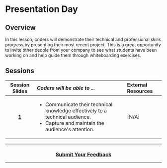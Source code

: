 
# Presentation Day

## Overview
In this lesson, coders will demonstrate their technical and professional skills progress,by presenting their most recent project. This is a great opportunity to invite other people from your company to see what students have been working on and help guide them through whiteboarding exercises.

## Sessions 
|Session Slides|*Coders will be able to ...*|External Resources
|:-------:|:-------|:-------|
|[**1**](https://docs.google.com/presentation/d/1KTlAu8XMnXGpMxoJtOlkd9qcem_3mOmxF2YeFSLLUFc/edit#slide=id.g418add0bf9_0_85)|<ul><li>Communicate their technical knowledge effectively to a technical audience.</li><li>Capture and maintain the audience's attention.</li></ul> |[N/A]|

----
<h3 align="center"><a href="https://docs.google.com/forms/d/e/1FAIpQLSfiZv1Y0U4Fr5k2iFVWRIVg2x7Su-r1hLoH0qb5RCMlNsxUjQ/viewform">Submit Your Feedback</a> </h3>

----
